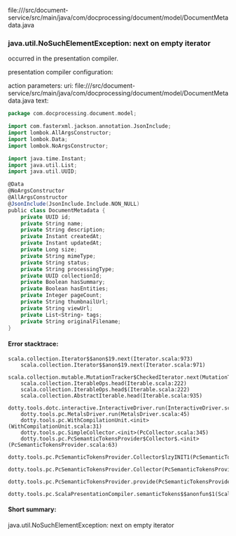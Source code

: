 file://<WORKSPACE>/src/document-service/src/main/java/com/docprocessing/document/model/DocumentMetadata.java
### java.util.NoSuchElementException: next on empty iterator

occurred in the presentation compiler.

presentation compiler configuration:


action parameters:
uri: file://<WORKSPACE>/src/document-service/src/main/java/com/docprocessing/document/model/DocumentMetadata.java
text:
```scala
package com.docprocessing.document.model;

import com.fasterxml.jackson.annotation.JsonInclude;
import lombok.AllArgsConstructor;
import lombok.Data;
import lombok.NoArgsConstructor;

import java.time.Instant;
import java.util.List;
import java.util.UUID;

@Data
@NoArgsConstructor
@AllArgsConstructor
@JsonInclude(JsonInclude.Include.NON_NULL)
public class DocumentMetadata {
    private UUID id;
    private String name;
    private String description;
    private Instant createdAt;
    private Instant updatedAt;
    private Long size;
    private String mimeType;
    private String status;
    private String processingType;
    private UUID collectionId;
    private Boolean hasSummary;
    private Boolean hasEntities;
    private Integer pageCount;
    private String thumbnailUrl;
    private String viewUrl;
    private List<String> tags;
    private String originalFilename;
}

```



#### Error stacktrace:

```
scala.collection.Iterator$$anon$19.next(Iterator.scala:973)
	scala.collection.Iterator$$anon$19.next(Iterator.scala:971)
	scala.collection.mutable.MutationTracker$CheckedIterator.next(MutationTracker.scala:76)
	scala.collection.IterableOps.head(Iterable.scala:222)
	scala.collection.IterableOps.head$(Iterable.scala:222)
	scala.collection.AbstractIterable.head(Iterable.scala:935)
	dotty.tools.dotc.interactive.InteractiveDriver.run(InteractiveDriver.scala:164)
	dotty.tools.pc.MetalsDriver.run(MetalsDriver.scala:45)
	dotty.tools.pc.WithCompilationUnit.<init>(WithCompilationUnit.scala:31)
	dotty.tools.pc.SimpleCollector.<init>(PcCollector.scala:345)
	dotty.tools.pc.PcSemanticTokensProvider$Collector$.<init>(PcSemanticTokensProvider.scala:63)
	dotty.tools.pc.PcSemanticTokensProvider.Collector$lzyINIT1(PcSemanticTokensProvider.scala:63)
	dotty.tools.pc.PcSemanticTokensProvider.Collector(PcSemanticTokensProvider.scala:63)
	dotty.tools.pc.PcSemanticTokensProvider.provide(PcSemanticTokensProvider.scala:88)
	dotty.tools.pc.ScalaPresentationCompiler.semanticTokens$$anonfun$1(ScalaPresentationCompiler.scala:109)
```
#### Short summary: 

java.util.NoSuchElementException: next on empty iterator